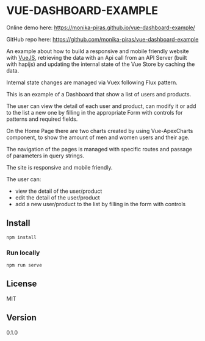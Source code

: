 # VUE-DASHBOARD-EXAMPLE 


Online demo here: https://monika-piras.github.io/vue-dashboard-example/

GitHub repo here: https://github.com/monika-piras/vue-dashboard-example



An example about how to build a responsive and mobile friendly website with [VueJS], retrieving the data with an Api call from an API Server (built with hapijs) and updating the internal state of the Vue Store by caching the data.

Internal state changes are managed via Vuex following Flux pattern.

This is an example of a Dashboard that show a list of users and products. 

The user can view the detail of each user and product, can modify it or add to the list a new one by filling in the appropriate Form with controls for patterns and required fields. 

On the Home Page there are two charts created by using Vue-ApexCharts component, to show the amount of men and women users and their age.

The navigation of the pages is managed with specific routes and passage of parameters in query strings.

The site is responsive and mobile friendly.

The user can:

- view the detail of the user/product
- edit the detail of the user/product
- add a new user/product to the list by filling in the form with controls



## Install
```
npm install
```

### Run locally
```
npm run serve
```

## License


MIT

## Version

0.1.0



[VueJS]: <https://vuejs.org>
